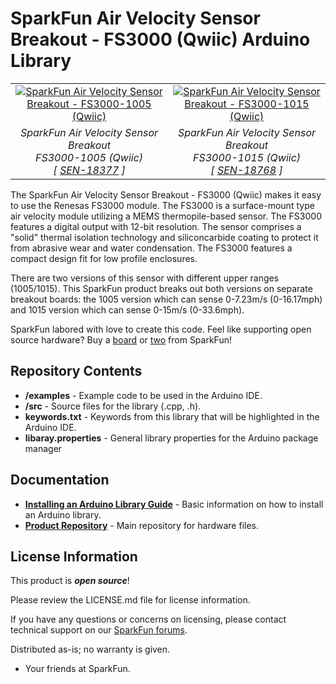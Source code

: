 SparkFun Air Velocity Sensor Breakout - FS3000 (Qwiic) Arduino Library
========================================

<table class="table table-hover table-striped table-bordered">
  <tr align="center">
   <td><a href="https://www.sparkfun.com/products/18377"><img src="https://cdn.sparkfun.com//assets/parts/1/7/7/5/9/18377-SparkFun_Air_Velocity_Sensor_Breakout_-_FS3000__Qwiic_01.jpg" alt="SparkFun Air Velocity Sensor Breakout - FS3000-1005 (Qwiic)"></a></td>
   <td><a href="https://www.sparkfun.com/products/18768"><img src="https://cdn.sparkfun.com//assets/parts/1/8/3/2/3/18768-_SEN_SparkFun_Air_Velocity_Sensor-_01.jpg" alt="SparkFun Air Velocity Sensor Breakout - FS3000-1015 (Qwiic)"></a></td>
  </tr>
  <tr align="center">
   <td><i>SparkFun Air Velocity Sensor Breakout <br /> FS3000-1005 (Qwiic) <br /> [ <a href="https://www.sparkfun.com/products/18377">SEN-18377</a> ]</i></td>
   <td><i>SparkFun Air Velocity Sensor Breakout <br /> FS3000-1015 (Qwiic) <br /> [ <a href="https://www.sparkfun.com/products/18768">SEN-18768</a> ]</i></td>
  </tr>
</table>

The SparkFun Air Velocity Sensor Breakout - FS3000 (Qwiic) makes it easy to use the Renesas FS3000 module. The FS3000 is a surface-mount type air velocity module utilizing a MEMS thermopile-based sensor. The FS3000 features a digital output with 12-bit resolution. The sensor comprises a "solid" thermal isolation technology and siliconcarbide coating to protect it from abrasive wear and water condensation. The FS3000 features a compact design fit for low profile enclosures.

There are two versions of this sensor with different upper ranges (1005/1015). This SparkFun product breaks out both versions on separate breakout boards: the 1005 version which can sense 0-7.23m/s (0-16.17mph) and 1015 version which can sense 0-15m/s (0-33.6mph).

SparkFun labored with love to create this code. Feel like supporting open source hardware?
Buy a [board](https://www.sparkfun.com/products/18377) or [two](https://www.sparkfun.com/products/18768) from SparkFun!

Repository Contents
-------------------

* **/examples** - Example code to be used in the Arduino IDE.
* **/src** - Source files for the library (.cpp, .h).
* **keywords.txt** - Keywords from this library that will be highlighted in the Arduino IDE.
* **libaray.properties** - General library properties for the Arduino package manager

Documentation
--------------

* **[Installing an Arduino Library Guide](https://learn.sparkfun.com/tutorials/installing-an-arduino-library)** - Basic information on how to install an Arduino library.
* **[Product Repository](https://github.com/sparkfun/SparkFun_Air_Velocity_Sensor_FS3000_Qwiic)** - Main repository for hardware files.

License Information
-------------------

This product is _**open source**_!

Please review the LICENSE.md file for license information.

If you have any questions or concerns on licensing, please contact technical support on our [SparkFun forums](https://forum.sparkfun.com/viewforum.php?f=152).

Distributed as-is; no warranty is given.

- Your friends at SparkFun.

_<COLLABORATION CREDIT>_
